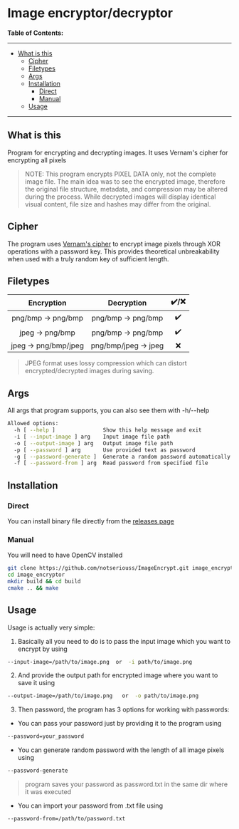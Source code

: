 # Image encryptor/decryptor

**Table of Contents:**
***
- [What is this](#what-is-this)
  - [Cipher](#cipher)
  - [Filetypes](#filetypes)
  - [Args](#args)
  - [Installation](#installation)
    - [Direct](#direct)
    - [Manual](#manual)
  - [Usage](#usage)
***
## What is this
Program for encrypting and decrypting images. It uses Vernam's cipher for encrypting all pixels
> NOTE: 
> This program encrypts PIXEL DATA only, not the complete image file. The main idea was to see the encrypted image, therefore the original file structure, metadata, and compression may be altered during the process. While decrypted images will display identical visual content, file size and hashes may differ from the original.


## Cipher
The program uses [Vernam's cipher](https://en.wikipedia.org/w/index.php?title=Gilbert_Vernam&section=3#The_Vernam_cipher) to encrypt image pixels through XOR operations with a password key. This provides theoretical unbreakability when used with a truly random key of sufficient length.

## Filetypes
| Encryption | Decryption | ✔️/❌ | 
| :--------------: | :--------------:| :-----------: |
| png/bmp -> png/bmp | png/bmp -> png/bmp | ✔️ |
| jpeg -> png/bmp | png/bmp -> png/bmp | ✔️ |
| jpeg -> png/bmp/jpeg | png/bmp/jpeg -> jpeg | ❌ |

>    JPEG format uses lossy compression which can distort encrypted/decrypted images during saving.

## Args

All args that program supports, you can also see them with -h/--help

```sh
Allowed options:
  -h [ --help ]               Show this help message and exit
  -i [ --input-image ] arg    Input image file path
  -o [ --output-image ] arg   Output image file path
  -p [ --password ] arg       Use provided text as password
  -g [ --password-generate ]  Generate a random password automatically
  -f [ --password-from ] arg  Read password from specified file
  ```

## Installation
### Direct
You can install binary file directly from the [releases page](https://github.com/notseriouss/ImagEncrypt/releases)

### Manual
You will need to have OpenCV installed
```sh
git clone https://github.com/notseriouss/ImageEncrypt.git image_encryptor
cd image_encryptor
mkdir build && cd build
cmake .. && make
```
## Usage
Usage is actually very simple:
1. Basically all you need to do is to pass the input image which you want to encrypt by using
```sh
--input-image=/path/to/image.png  or  -i path/to/image.png
```

2. And provide the output path for encrypted image where you want to save it  using
```sh
--output-image=/path/to/image.png   or  -o path/to/image.png
```

3.  Then password, the program has 3 options for working with passwords:
* You can pass your password just by providing it to the program using 
```sh
--password=your_password
```

* You can generate random password with the length of all image pixels using
```sh
--password-generate
```
> program saves your password as password.txt in the same dir where it was executed

* You can import your password from .txt file using
```sh
--password-from=/path/to/password.txt
```
